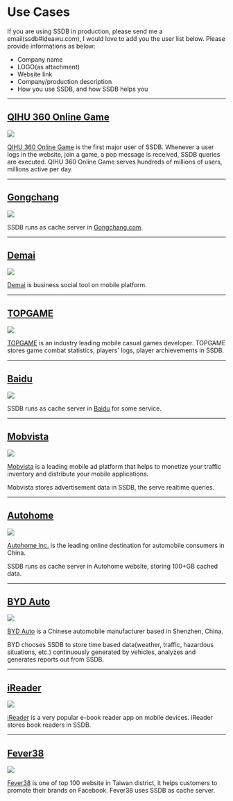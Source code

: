 # Use Cases

If you are using SSDB in production, please send me a email(ssdb#ideawu.com), I would love to add you the user list below. Please provide informations as below:

<div class="alert alert-info">
	<ul>
	<li>Company name</li>
	<li>LOGO(as attachment)</li>
	<li>Website link</li>
	<li>Company/production description</li>
	<li>How you use SSDB, and how SSDB helps you</li>
	</ul>
</div>

---

## <a href="#360" name="360">QIHU 360 Online Game</a>

![](http://ssdb.io/img/ssdb-users/wan.360.cn.png)

[QIHU 360 Online Game](http://wan.360.cn/) is the first major user of SSDB. Whenever a user logs in the website, join a game, a pop message is received, SSDB queries are executed. QIHU 360 Online Game serves hundreds of millions of users, millions active per day.

---

## <a href="#gongchang" name="gongchang">Gongchang</a>

![](http://ssdb.io/img/ssdb-users/gongchang.com.png)

SSDB runs as cache server in [Gongchang.com](http://www.gongchang.com/).

---

## <a href="#demai" name="demai">Demai</a>

![](http://ssdb.io/img/ssdb-users/demai.com.png)

[Demai](http://demai.com/) is business social tool on mobile platform.

---

## <a href="#topgame" name="topgame">TOPGAME</a>

![](http://ssdb.io/img/ssdb-users/topgame.com.png)

[TOPGAME](http://topgame.com/) is an industry leading mobile casual games developer. TOPGAME stores game combat statistics, players' logs, player archievements in SSDB.

---

## <a href="#baidu" name="baidu">Baidu</a>

![](http://ssdb.io/img/ssdb-users/baidu.com.png)

SSDB runs as cache server in [Baidu](http://www.baidu.com/) for some service.

---

## <a href="#mobvista" name="mobvista">Mobvista</a>

![](http://ssdb.io/img/ssdb-users/mobvista.com.png)

[Mobvista](http://mobvista.com/) is a leading mobile ad platform that helps to monetize your traffic inventory and distribute your mobile applications.

Mobvista stores advertisement data in SSDB, the serve realtime queries.

---

## <a href="#autohome" name="autohome">Autohome</a>

![](http://ssdb.io/img/ssdb-users/autohome.com.cn.png)

[Autohome Inc.](http://autohome.com.cn/) is the leading online destination for automobile consumers in China.

SSDB runs as cache server in Autohome website, storing 100+GB cached data.

---

## <a href="#byd" name="byd">BYD Auto</a>

![](http://ssdb.io/img/ssdb-users/bydauto.com.cn.png)

[BYD Auto](http://www.bydauto.com.cn/) is a Chinese automobile manufacturer based in Shenzhen, China.

BYD chooses SSDB to store time based data(weather, traffic, hazardous situations, etc.) continuously generated by vehicles, analyzes and generates reports out from SSDB.

---

## <a href="#zhangyue" name="zhangyue">iReader</a>

![](http://ssdb.io/img/ssdb-users/zhangyue.com.png)

[iReader](http://www.zhangyue.com/) is a very popular e-book reader app on mobile devices. iReader stores book readers in SSDB.

---

## <a href="#fever38" name="fever38">Fever38</a>

![](http://ssdb.io/img/ssdb-users/fever38.com.png)

[Fever38](http://www.fever38.com/) is one of top 100 website in Taiwan district, it helps customers to promote their brands on Facebook. Fever38 uses SSDB as cache server.

